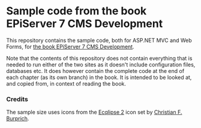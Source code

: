 # Sample code from the book EPiServer 7 CMS Development

This repository contains the sample code, both for ASP.NET MVC and Web Forms, for [the book EPiServer 7 CMS Development](https://leanpub.com/episerver-7-cms-development).

Note that the contents of this repository does not contain everything that is needed to run either of the two sites as it doesn't include configuration files, databases etc. It does however contain the complete code at the end of each chapter (as its own branch) in the book. It is intended to be looked at, and copied from, in context of reading the book.

### Credits

The sample size uses icons from the [Ecqlipse 2](https://www.iconfinder.com/iconsets/ecqlipse2) icon set by [Christian F. Burprich](http://chrfb.deviantart.com).